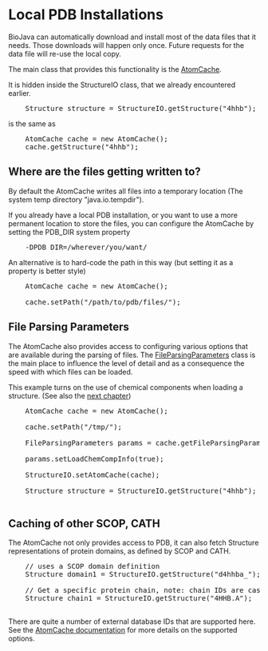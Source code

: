 Local PDB Installations
=======================

BioJava can automatically download and install most of the data files that it needs. Those downloads 
will happen only once. Future requests for the data file will re-use the local copy.

The main class that provides this functionality is the [AtomCache](http://www.biojava.org/docs/api/org/biojava/bio/structure/align/util/AtomCache.html).

It is hidden inside the StructureIO class, that we already encountered earlier.

<pre>
	Structure structure = StructureIO.getStructure("4hhb");			
</pre>

is the same as

<pre>
	AtomCache cache = new AtomCache();
	cache.getStructure("4hhb");
</pre>


## Where are the files getting written to?

By default the AtomCache writes all files into a temporary location (The system temp directory "java.io.tempdir"). 

If you already have a local PDB installation, or you want to use a more permanent location to store the files,
you can configure the AtomCache by setting the PDB_DIR system property

<pre>
    -DPDB_DIR=/wherever/you/want/
</pre>

An alternative is to hard-code the path in this way (but setting it as a property is better style)

<pre>
	AtomCache cache = new AtomCache();

	cache.setPath("/path/to/pdb/files/");
</pre>

## File Parsing Parameters

The AtomCache also provides access to configuring various options that are available during the 
parsing of files. The [FileParsingParameters](http://www.biojava.org/docs/api/org/biojava/bio/structure/io/FileParsingParameters.html)
class is the main place to influence the level of detail and as a consequence the speed with which files can be loaded.

This example turns on the use of chemical components when loading a structure. (See also the [next chapter](chemcomp.md))

<pre>
	AtomCache cache = new AtomCache();

	cache.setPath("/tmp/");
			
	FileParsingParameters params = cache.getFileParsingParams();
	
	params.setLoadChemCompInfo(true);

	StructureIO.setAtomCache(cache);

	Structure structure = StructureIO.getStructure("4hhb");			

</pre>

## Caching of other SCOP, CATH

The AtomCache not only provides access to PDB, it can also fetch Structure representations of protein domains, as defined by SCOP and CATH.

<pre>
	// uses a SCOP domain definition
	Structure domain1 = StructureIO.getStructure("d4hhba_");
	
	// Get a specific protein chain, note: chain IDs are case sensitive, PDB IDs are not.
	Structure chain1 = StructureIO.getStructure("4HHB.A");
	
</pre>

There are quite a number of external database IDs that are supported here. See the 
<a href="http://www.biojava.org/docs/api/org/biojava/bio/structure/align/util/AtomCache.html#getStructure(java.lang.String)">AtomCache documentation</a> for more details on the supported options.





